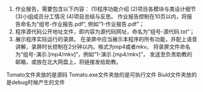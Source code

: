 1. 作业报告，需要包含以下内容：
   (1)程序功能介绍
   (2)项目各模块与类设计细节
   (3)小组成员分工情况
   (4)项目总结与反思。
作业报告控制在10页以内，将报告命名为“组号-作业报告.pdf”, 例如”1-作业报告.pdf”；
2. 程序源代码公开地址文件，即内容为源代码网址，命名为”组号-源代码.txt“；
3.  展示程序实际运行的录屏。
   在录屏中应当展示本程序的所有功能，并配上语音讲解，录屏时长控制在2分钟以内，格式为mp4或者mkv。
  将录屏文件命名为“组号-演示.[mp4/mkv]“，例如”1-演示.[mp4/mkv]”，
  发送至负责助教的邮箱，或放在北大网盘上，将链接发给助教。

Tomato文件夹放的是源码
Tomato.exe文件夹放的是可执行文件
Biuld文件夹放的是debug时候产生的文件
